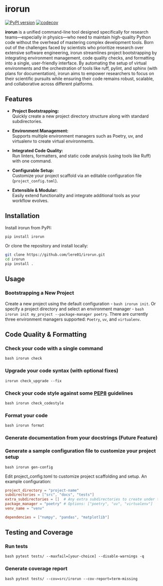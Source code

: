 # irorun

[![PyPI version](https://img.shields.io/pypi/v/irorun.svg)](https://pypi.org/project/irorun/)
[![codecov](https://codecov.io/gh/lere01/irorun/graph/badge.svg?token=NLVTMQ3B3H)](https://codecov.io/gh/lere01/irorun)

**irorun** is a unified command-line tool designed specifically for research teams—especially in physics—who need to maintain high-quality Python code without the overhead of mastering complex development tools. Born out of the challenges faced by scientists who prioritize research over extensive software engineering, irorun streamlines project bootstrapping by integrating environment management, code quality checks, and formatting into a single, user-friendly interface. By automating the setup of virtual environments and the orchestration of tools like ruff, pylint, and sphinx (with plans for documentation), irorun aims to empower researchers to focus on their scientific pursuits while ensuring their code remains robust, scalable, and collaborative across different platforms.

## Features

- **Project Bootstrapping:**  
  Quickly create a new project directory structure along with standard subdirectories.
  
- **Environment Management:**  
  Supports multiple environment managers such as Poetry, uv, and virtualenv to create virtual environments.
  
- **Integrated Code Quality:**  
  Run linters, formatters, and static code analysis (using tools like Ruff) with one command.
  
- **Configurable Setup:**  
  Customize your project scaffold via an editable configuration file (`project_config.toml`).
  
- **Extensible & Modular:**  
  Easily extend functionality and integrate additional tools as your workflow evolves.

## Installation

Install irorun from PyPI:

```bash
pip install irorun
```

Or clone the repository and install locally:

```bash
git clone https://github.com/lere01/irorun.git
cd irorun
pip install .
```

## Usage

### Bootstrapping a New Project

Create a new project using the default configuration - ```bash irorun init```. Or specify a project directory and select an environment manager - ```bash irorun init my_project --package-manager poetry```. There are currently three environment managers supported: `Poetry`, `uv`, and `virtualenv`.

## Code Quality & Formatting

### Check your code with a single command

```bash irorun check```

### Upgrade your code syntax (with optional fixes)

```irorun check_upgrade --fix```

### Check your code style against some [PEP8](https://www.python.org/dev/peps/pep-0008/) guidelines

```bash irorun check_codestyle```

### Format your code

```bash irorun format```

### Generate documentation from your docstrings (**Future Feature**)

### Generate a sample configuration file to customize your project setup

```bash irorun gen-config```

Edit project_config.toml to customize project scaffolding and setup. An example configuration:

```toml
project_directory = "project-name"
subdirectories = ["src", "docs", "tests"]
extra_subdirectories = []  # Any extra subdirectories to create under the project directory
package_manager = "poetry" # Options: ["poetry", "uv", "virtualenv"]
venv_name = "venv"

dependencies = ["numpy", "pandas", "matplotlib"]
```

## Testing and Coverage

### Run tests

```bash pytest tests/ --maxfail=[your-choice] --disable-warnings -q```

### Generate coverage report

```bash pytest tests/ --cov=src/irorun --cov-report=term-missing```
